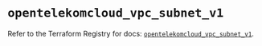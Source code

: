 # `opentelekomcloud_vpc_subnet_v1`

Refer to the Terraform Registry for docs: [`opentelekomcloud_vpc_subnet_v1`](https://registry.terraform.io/providers/opentelekomcloud/opentelekomcloud/1.36.34/docs/resources/vpc_subnet_v1).
